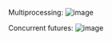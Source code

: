 

Multiprocessing: ![image](https://user-images.githubusercontent.com/56757711/209452026-16228451-239c-4185-ba2b-2546a513e89e.png)

Concurrent futures: ![image](https://user-images.githubusercontent.com/56757711/209452031-fb49ae29-dafc-4e1f-aa3d-079c9e9d12b5.png)
